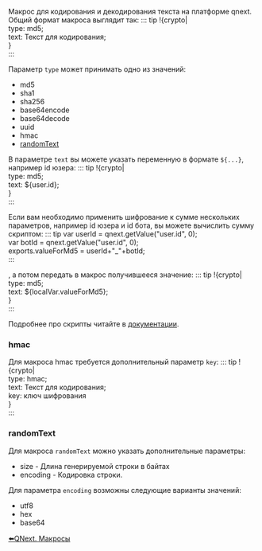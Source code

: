 
Макрос для кодирования и декодирования текста на платформе qnext. Общий формат макроса выглядит так:
::: tip
!{crypto|<br>  type: md5;<br>  text: Текст для кодирования;<br>}<br>
:::

Параметр `type` может принимать одно из значений:
* md5
* sha1
* sha256
* base64encode
* base64decode
* uuid
* hmac
* [randomText](#randomtext)

В параметре `text` вы можете указать переменную в формате `${...}`, например id юзера:
::: tip
!{crypto|<br>  type: md5;<br>  text: ${user.id};<br>}<br>
:::

Если вам необходимо применить шифрование к сумме нескольких параметров, например id юзера и id бота, вы можете вычислить сумму скриптом:
::: tip
var userId = qnext.getValue("user.id", 0);<br>var botId = qnext.getValue("user.id", 0);<br>exports.valueForMd5 = userId+"_"+botId;<br>
:::

, а потом передать в макрос получившееся значение:
::: tip
!{crypto|<br>  type: md5;<br>  text: ${localVar.valueForMd5};<br>}<br>
:::

Подробнее про скрипты читайте в [документации](/docs-test/ph/QNextBot-Scripts-10-29).
### hmac

Для макроса hmac требуется дополнительный параметр `key`:
::: tip
!{crypto|<br>  type: hmac;<br>  text: Текст для кодирования;<br>  key: ключ шифрования<br>}<br>
:::
### randomText

Для макроса `randomText` можно указать дополнительные параметры:
* size - Длина генерируемой строки в байтах
* encoding - Кодировка строки.

Для параметра `encoding` возможны следующие варианты значений:
* utf8
* hex
* base64





[⬅️QNext. Макросы](/docs-test/ph/QNext-Macroses-12-22)